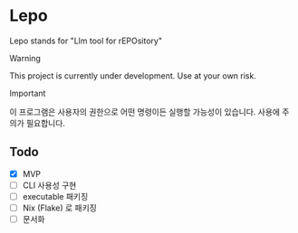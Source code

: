 # Lepo

Lepo stands for "Llm tool for rEPOsitory"

> [!WARNING]
> This project is currently under development. Use at your own risk.

> [!IMPORTANT]
> 이 프로그램은 사용자의 권한으로 어떤 명령이든 실행할 가능성이 있습니다. 사용에
> 주의가 필요합니다.

## Todo

- [x] MVP
- [ ] CLI 사용성 구현
- [ ] executable 패키징
- [ ] Nix (Flake) 로 패키징
- [ ] 문서화
